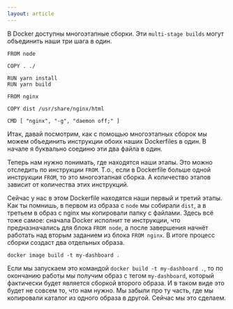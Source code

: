 ```yaml
---
layout: article
---
```


В Docker доступны многоэтапные сборки. Эти `multi-stage builds` могут объединить наши три шага в один.

```
FROM node

COPY . ./

RUN yarn install
RUN yarn build

FROM nginx

COPY dist /usr/share/nginx/html

CMD [ "nginx", "-g", "daemon off;" ]
```

Итак, давай посмотрим, как с помощью многоэтапных сборок мы можем объединить инструкции обоих наших Dockerfiles в один. В начале я буквально соединю эти два файла в один. 

Теперь нам нужно понимать, где находятся наши этапы. Это можно отследить по инструкции `FROM`. Т.о., если в Dockerfile больше одной инструкции `FROM`, то это многоэтапная сборка. А количество этапов зависит от количества этих инструкций.

Сейчас у нас в этом Dockerfile находятся наши первый и третий этапы. Как ты помнишь, в первом из образа с `node` мы собирали `dist`, а в третьем в образ с nginx мы копировали папку с файлами. Здесь всё тоже самое: сначала Docker исполнит те инструкции, что предназначались для блока `FROM node`, а после завершения начнёт работать над вторым заданием из блока `FROM nginx`. В итоге процесс сборки создаст два отдельных образа. 

```
docker image build -t my-dashboard .
```

Если мы запускаем это командой `docker build -t my-dashboard .`, то по окончанию работы мы получим образ с тегом `my-dashboard`, который фактически будет является сборкой второго образа. И в таком виде это будет не совсем то, что нам нужно. Мы забыли про ту часть, где мы копировали каталог из одного образа в другой. Сейчас мы это сделаем.
